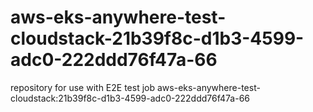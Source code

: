 # aws-eks-anywhere-test-cloudstack-21b39f8c-d1b3-4599-adc0-222ddd76f47a-66
repository for use with E2E test job aws-eks-anywhere-test-cloudstack:21b39f8c-d1b3-4599-adc0-222ddd76f47a-66
